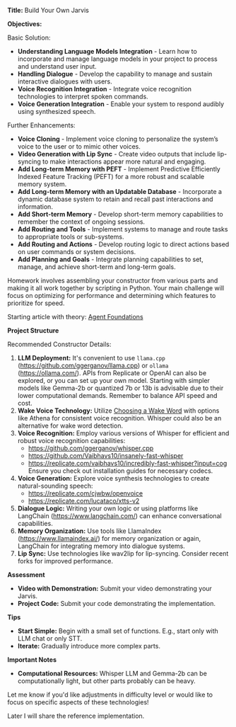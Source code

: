 **Title:** Build Your Own Jarvis

**Objectives:**

Basic Solution:

* **Understanding Language Models Integration** - Learn how to incorporate and manage language models in your project to process and understand user input.
* **Handling Dialogue** - Develop the capability to manage and sustain interactive dialogues with users.
* **Voice Recognition Integration** - Integrate voice recognition technologies to interpret spoken commands.
* **Voice Generation Integration** - Enable your system to respond audibly using synthesized speech.

Further Enhancements:

* **Voice Cloning** - Implement voice cloning to personalize the system’s voice to the user or to mimic other voices.
* **Video Generation with Lip Sync** - Create video outputs that include lip-syncing to make interactions appear more natural and engaging.
* **Add Long-term Memory with PEFT** - Implement Predictive Efficiently Indexed Feature Tracking (PEFT) for a more robust and scalable memory system.
* **Add Long-term Memory with an Updatable Database** - Incorporate a dynamic database system to retain and recall past interactions and information.
* **Add Short-term Memory** - Develop short-term memory capabilities to remember the context of ongoing sessions.
* **Add Routing and Tools** - Implement systems to manage and route tasks to appropriate tools or sub-systems.
* **Add Routing and Actions** - Develop routing logic to direct actions based on user commands or system decisions.
* **Add Planning and Goals** - Integrate planning capabilities to set, manage, and achieve short-term and long-term goals.

Homework involves assembling your constructor from various parts and making it all work together by scripting in Python. Your main challenge will focus on optimizing for performance and determining which features to prioritize for speed.

Starting article with theory: [Agent Foundations](https://lilianweng.github.io/posts/2023-06-23-agent/)

**Project Structure**

Recommended Constructor Details:

1) **LLM Deployment:** It's convenient to use `llama.cpp` (https://github.com/ggerganov/llama.cpp) or `ollama` (https://ollama.com/). APIs from Replicate or OpenAI can also be explored, or you can set up your own model. Starting with simpler models like Gemma-2b or quantized 7b or 13b is advisable due to their lower computational demands. Remember to balance API speed and cost.
2) **Wake Voice Technology:** Utilize [Choosing a Wake Word](https://picovoice.ai/docs/tips/choosing-a-wake-word/) with options like Athena for consistent voice recognition. Whisper could also be an alternative for wake word detection.
3) **Voice Recognition:** Employ various versions of Whisper for efficient and robust voice recognition capabilities:
   - https://github.com/ggerganov/whisper.cpp
   - https://github.com/Vaibhavs10/insanely-fast-whisper
   - https://replicate.com/vaibhavs10/incredibly-fast-whisper?input=cog
   Ensure you check out installation guides for necessary codecs.
4) **Voice Generation:** Explore voice synthesis technologies to create natural-sounding speech:
   - https://replicate.com/cjwbw/openvoice
   - https://replicate.com/lucataco/xtts-v2
5) **Dialogue Logic:** Writing your own logic or using platforms like LangChain (https://www.langchain.com/) can enhance conversational capabilities.
6) **Memory Organization:** Use tools like LlamaIndex (https://www.llamaindex.ai/) for memory organization or again, LangChain for integrating memory into dialogue systems.
7) **Lip Sync:** Use technologies like wav2lip for lip-syncing. Consider recent forks for improved performance.

**Assessment**

* **Video with Demonstration:** Submit your video demonstrating your Jarvis.
* **Project Code:** Submit your code demonstrating the implementation.

**Tips**

* **Start Simple:** Begin with a small set of functions. E.g., start only with LLM chat or only STT.
* **Iterate:** Gradually introduce more complex parts.

**Important Notes**

* **Computational Resources:** Whisper LLM and Gemma-2b can be computationally light, but other parts probably can be heavy.

Let me know if you'd like adjustments in difficulty level or would like to focus on specific aspects of these technologies!

Later I will share the reference implementation.
